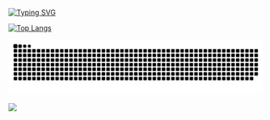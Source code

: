 [![Typing SVG](https://readme-typing-svg.demolab.com?font=Fira+Code&duration=2000&pause=1000&color=9323BD&center=true&vCenter=true&width=800&lines=VSCode;windows+%2B+R++%3D%3E+'cmd'+%3D%3E+'code+.';Index.html;!+%2B+enter+%3D%3E+%3C!DOCTYPE+html%3E;CSS+;+%3Clink+href%3D%22filename.css%22++rel%3D%22stylesheet%22%3E;%3C%2Fhead%3E;Javascript+;%3Cscript+href%3D%22filename.js%22%3E%3C%2Fscript%3E;%3C%2Fbody%3E)](https://git.io/typing-svg)




[![Top Langs](https://github-readme-stats.vercel.app/api/top-langs/?username=Byenior)](https://github.com/anuraghazra/github-readme-stats)



![](https://github.com/Platane/snk/raw/output/github-contribution-grid-snake.svg)

  
![](https://komarev.com/ghpvc/?username=Byenior&color=blueviolet)
